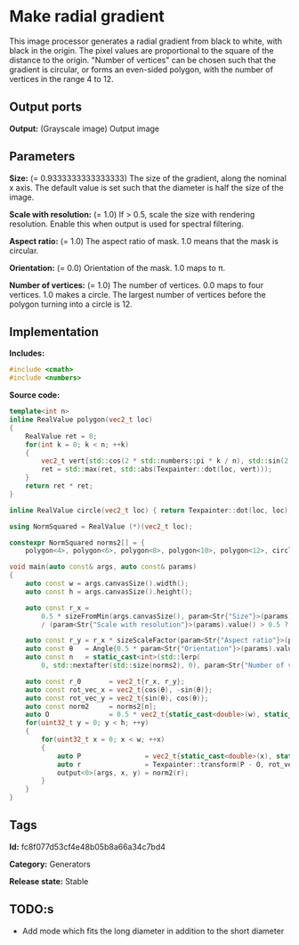# Make radial gradient

This image processor generates a radial gradient from black to white, with black in the origin. The pixel values are proportional to the square of the distance to the origin. "Number of vertices" can be chosen such that the gradient is circular, or forms an even-sided polygon, with the number of vertices in the range 4 to 12.

## Output ports

__Output:__ (Grayscale image) Output image

## Parameters

__Size:__ (= 0.9333333333333333) The size of the gradient, along the nominal x axis. The default value is set such that the diameter is half the size of the image.

__Scale with resolution:__ (= 1.0) If > 0.5, scale the size with rendering resolution. Enable this when output is used for spectral filtering.

__Aspect ratio:__ (= 1.0) The aspect ratio of mask. 1.0 means that the mask is circular.

__Orientation:__ (= 0.0) Orientation of the mask. 1.0 maps to π.

__Number of vertices:__ (= 1.0) The number of vertices. 0.0 maps to four vertices. 1.0 makes a circle. The largest number of vertices before the polygon turning into a circle is 12.

## Implementation

__Includes:__ 

```c++
#include <cmath>
#include <numbers>
```

__Source code:__ 

```c++
template<int n>
inline RealValue polygon(vec2_t loc)
{
	RealValue ret = 0;
	for(int k = 0; k < n; ++k)
	{
		vec2_t vert{std::cos(2 * std::numbers::pi * k / n), std::sin(2 * std::numbers::pi * k / n)};
		ret = std::max(ret, std::abs(Texpainter::dot(loc, vert)));
	}
	return ret * ret;
}

inline RealValue circle(vec2_t loc) { return Texpainter::dot(loc, loc); }

using NormSquared = RealValue (*)(vec2_t loc);

constexpr NormSquared norms2[] = {
    polygon<4>, polygon<6>, polygon<8>, polygon<10>, polygon<12>, circle};

void main(auto const& args, auto const& params)
{
	auto const w = args.canvasSize().width();
	auto const h = args.canvasSize().height();

	auto const r_x =
	    0.5 * sizeFromMin(args.canvasSize(), param<Str{"Size"}>(params))
	    / (param<Str{"Scale with resolution"}>(params).value() > 0.5 ? args.resolution() : 1.0);

	auto const r_y = r_x * sizeScaleFactor(param<Str{"Aspect ratio"}>(params));
	auto const θ   = Angle{0.5 * param<Str{"Orientation"}>(params).value(), Angle::Turns{}};
	auto const n   = static_cast<int>(std::lerp(
        0, std::nextafter(std::size(norms2), 0), param<Str{"Number of vertices"}>(params).value()));

	auto const r_0       = vec2_t{r_x, r_y};
	auto const rot_vec_x = vec2_t{cos(θ), -sin(θ)};
	auto const rot_vec_y = vec2_t{sin(θ), cos(θ)};
	auto const norm2     = norms2[n];
	auto O               = 0.5 * vec2_t{static_cast<double>(w), static_cast<double>(h)};
	for(uint32_t y = 0; y < h; ++y)
	{
		for(uint32_t x = 0; x < w; ++x)
		{
			auto P                = vec2_t{static_cast<double>(x), static_cast<double>(y)};
			auto r                = Texpainter::transform(P - O, rot_vec_x, rot_vec_y) / r_0;
			output<0>(args, x, y) = norm2(r);
		}
	}
}
```

## Tags

__Id:__ fc8f077d53cf4e48b05b8a66a34c7bd4

__Category:__ Generators

__Release state:__ Stable

## TODO:s

* Add mode which fits the long diameter in addition to the short diameter